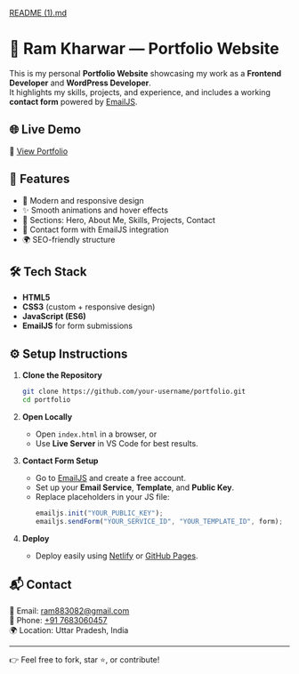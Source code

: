 [README (1).md](https://github.com/user-attachments/files/22081984/README.1.md)
# 🚀 Ram Kharwar — Portfolio Website

This is my personal **Portfolio Website** showcasing my work as a **Frontend Developer** and **WordPress Developer**.  
It highlights my skills, projects, and experience, and includes a working **contact form** powered by [EmailJS](https://www.emailjs.com/).

## 🌐 Live Demo
🔗 [View Portfolio](https://ramkharwar.netlify.app/)

## 📌 Features
- 🎨 Modern and responsive design
- ✨ Smooth animations and hover effects
- 📂 Sections: Hero, About Me, Skills, Projects, Contact
- 📩 Contact form with EmailJS integration
- 🌍 SEO-friendly structure

## 🛠️ Tech Stack
- **HTML5**
- **CSS3** (custom + responsive design)
- **JavaScript (ES6)**
- **EmailJS** for form submissions

## ⚙️ Setup Instructions

1. **Clone the Repository**  
   ```bash
   git clone https://github.com/your-username/portfolio.git
   cd portfolio
   ```

2. **Open Locally**  
   - Open `index.html` in a browser, or  
   - Use **Live Server** in VS Code for best results.

3. **Contact Form Setup**  
   - Go to [EmailJS](https://www.emailjs.com/) and create a free account.  
   - Set up your **Email Service**, **Template**, and **Public Key**.  
   - Replace placeholders in your JS file:
     ```js
     emailjs.init("YOUR_PUBLIC_KEY");
     emailjs.sendForm("YOUR_SERVICE_ID", "YOUR_TEMPLATE_ID", form);
     ```

4. **Deploy**  
   - Deploy easily using [Netlify](https://www.netlify.com/) or [GitHub Pages](https://pages.github.com/).

## 📬 Contact
📧 Email: [ram883082@gmail.com](mailto:ram883082@gmail.com)  
📱 Phone: [+91 7683060457](tel:+917683060457)  
🌍 Location: Uttar Pradesh, India

---

👉 Feel free to fork, star ⭐, or contribute!
